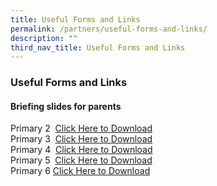 ```yaml
---
title: Useful Forms and Links
permalink: /partners/useful-forms-and-links/
description: ""
third_nav_title: Useful Forms and Links
---
```

### **Useful Forms and Links**
#### **Briefing slides for parents**
Primary 2  [Click Here to Download](/files/Useful%20Forms%20and%20Links/P2%20Briefing%20for%20Parents.pdf)<br>
Primary 3  [Click Here to Download](https://peiyingpri.moe.edu.sg/qql/slot/u161/2021%20briefing%20slides/P3%20Briefing%20for%20Parents.pdf)<br>
Primary 4  [Click Here to Download](https://peiyingpri.moe.edu.sg/qql/slot/u161/2021%20briefing%20slides/P4%20Briefing%20for%20parents.pdf)<br>
Primary 5  [Click Here to Download](/files/Useful%20Forms%20and%20Links/P5%20Briefing%20for%20Parents.pdf)<br>
Primary 6  [Click Here to Download](/files/Useful%20Forms%20and%20Links/P6%20Briefing%20for%20Parents_compressed.pdf)